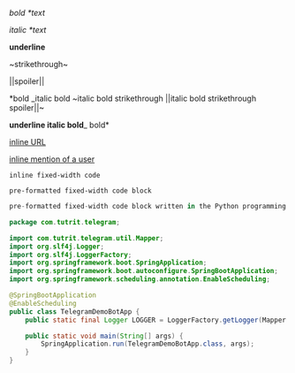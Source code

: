*bold \*text*

_italic \*text_

__underline__

~strikethrough~

||spoiler||

*bold _italic bold ~italic bold strikethrough ||italic bold strikethrough spoiler||~ 

__underline italic bold___ bold*

[inline URL](http://www.example.com/)

[inline mention of a user](tg://user?id=185929241)

`inline fixed-width code`

```
pre-formatted fixed-width code block
```

```python
pre-formatted fixed-width code block written in the Python programming language
```

```java
package com.tutrit.telegram;

import com.tutrit.telegram.util.Mapper;
import org.slf4j.Logger;
import org.slf4j.LoggerFactory;
import org.springframework.boot.SpringApplication;
import org.springframework.boot.autoconfigure.SpringBootApplication;
import org.springframework.scheduling.annotation.EnableScheduling;

@SpringBootApplication
@EnableScheduling
public class TelegramDemoBotApp {
	public static final Logger LOGGER = LoggerFactory.getLogger(Mapper.class);

	public static void main(String[] args) {
		SpringApplication.run(TelegramDemoBotApp.class, args);
	}
}
```